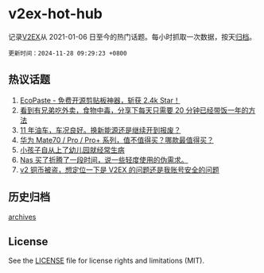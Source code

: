 # v2ex-hot-hub

 记录[V2EX](https://www.v2ex.com/)从 2021-01-06 日至今的热门话题。每小时抓取一次数据，按天[归档](archives)。

`更新时间：2024-11-28 09:29:23 +0800`

## 热议话题

1. [EcoPaste - 免费开源剪贴板神器，斩获 2.4k Star！](https://www.v2ex.com/t/1092988)
1. [看到有兄弟吃外卖，食物中毒，分享下每天只需要 20 分钟已经带饭一年的方法](https://www.v2ex.com/t/1093010)
1. [11 年油车，车况良好。换新能源还是继续开到报废？](https://www.v2ex.com/t/1093038)
1. [华为 Mate70 / Pro / Pro+ 系列，值不值得买？哪款最值得买？](https://www.v2ex.com/t/1092987)
1. [小孩子自从上了幼儿园就经常生病](https://www.v2ex.com/t/1093094)
1. [Nas 买了折腾了一段时间，说一些轻度使用的伪需求。](https://www.v2ex.com/t/1093072)
1. [v2 铜币被盗，想定位一下是 V2EX 的问题还是我账号安全的问题](https://www.v2ex.com/t/1093002)

## 历史归档

[archives](archives)

## License

See the [LICENSE](LICENSE) file for license rights and limitations (MIT).
